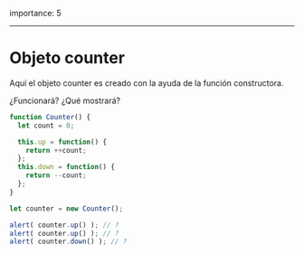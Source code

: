 importance: 5

---

# Objeto counter

Aquí el objeto counter es creado con la ayuda de la función constructora.

¿Funcionará? ¿Qué mostrará?

```js
function Counter() {
  let count = 0;

  this.up = function() {
    return ++count;
  };
  this.down = function() {
    return --count;
  };
}

let counter = new Counter();

alert( counter.up() ); // ?
alert( counter.up() ); // ?
alert( counter.down() ); // ?
```
